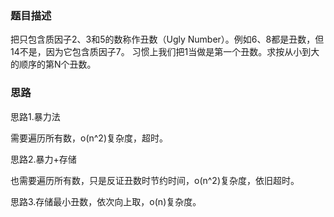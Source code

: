 ### 题目描述

把只包含质因子2、3和5的数称作丑数（Ugly Number）。例如6、8都是丑数，但14不是，因为它包含质因子7。 习惯上我们把1当做是第一个丑数。求按从小到大的顺序的第N个丑数。

### 思路

思路1.暴力法

需要遍历所有数，o(n^2)复杂度，超时。

思路2.暴力+存储

也需要遍历所有数，只是反证丑数时节约时间，o(n^2)复杂度，依旧超时。

思路3.存储最小丑数，依次向上取，o(n)复杂度。


